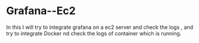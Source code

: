 # Grafana--Ec2

In this I will try to integrate grafana on a ec2 server and check the logs , and try to integrate Docker nd check the logs of container which is running.

